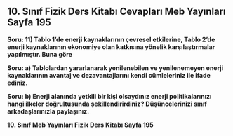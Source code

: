 ## 10. Sınıf Fizik Ders Kitabı Cevapları Meb Yayınları Sayfa 195

**Soru: 11) Tablo 1’de enerji kaynaklarının çevresel etkilerine, Tablo 2’de enerji kaynaklarının ekonomiye olan katkısına yönelik karşılaştırmalar yapılmıştır. Buna göre**

**Soru: a) Tablolardan yararlanarak yenilenebilen ve yenilenemeyen enerji kaynaklarının avantaj ve dezavantajlarını kendi cümleleriniz ile ifade ediniz.**

**Soru: b) Enerji alanında yetkili bir kişi olsaydınız enerji politikalarınızı hangi ilkeler doğrultusunda şekillendirirdiniz? Düşüncelerinizi sınıf arkadaşlarınızla paylaşınız.**

**10. Sınıf Meb Yayınları Fizik Ders Kitabı Sayfa 195**